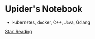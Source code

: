 <!-- _coverpage.md -->

# Upider's Notebook

- kubernetes, docker, C++, Java, Golang

[Start Reading](/README.md)